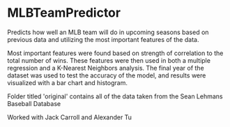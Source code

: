 # MLBTeamPredictor
Predicts how well an MLB team will do in upcoming seasons based on previous data and utilizing the most important features of the data.

Most important features were found based on strength of correlation to the total number of wins.
These features were then used in both a multiple regression and a K-Nearest Neighbors analysis.
The final year of the dataset was used to test the accuracy of the model, and results were visualized with a bar chart and histogram.

Folder titled 'original' contains all of the data taken from the Sean Lehmans Baseball Database

Worked with Jack Carroll and Alexander Tu
